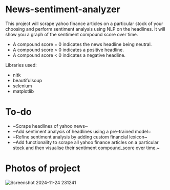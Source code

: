 # News-sentiment-analyzer

This project will scrape yahoo finance articles on a particular stock of your choosing and perform sentiment analysis using NLP on the headlines. It will show you a graph of the sentiment compound score over time.

- A compound score = 0 indicates the news headline being neutral.
- A compound score  > 0 indicates a positive headline.
- A compound score < 0 indicates a negative headline.

Libraries used:
- nltk
- beautifulsoup
- selenium
- matplotlib

# To-do 

- ~Scrape headlines of yahoo news~
- ~Add sentiment analysis of headlines using a pre-trained model~
- ~Refine sentiment analysis by adding custom financial lexicon~
- ~Add functionality to scrape all yahoo finance articles on a particular stock and then visualise their sentiment compound_score over time.~

# Photos of project
![Screenshot 2024-11-24 231241](https://github.com/user-attachments/assets/2487e822-d368-4073-8942-9ebb8ab3361e)
